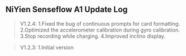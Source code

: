 ## NiYien Senseflow A1 Update Log

>V1.2.4:
	1.Fixed the bug of continuous prompts for card formatting.
	2.Optimized the accelerometer calibration during gyro calibration.
	3.Stop recording while charging.
	4.Improved inclino display.

>V1.2.3: 
	1.Initial version
